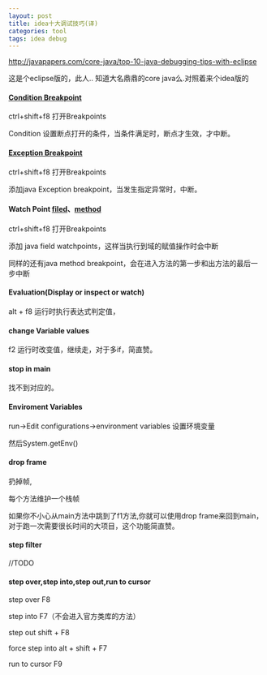 ```yaml
---
layout: post
title: idea十大调试技巧(译)
categories: tool
tags: idea debug
---
```



<http://javapapers.com/core-java/top-10-java-debugging-tips-with-eclipse>

这是个eclipse版的，此人.. 知道大名鼎鼎的core java么.对照着来个idea版的

#### [Condition Breakpoint](https://www.jetbrains.com/idea/help/creating-field-watchpoints.html)

ctrl+shift+f8 打开Breakpoints

Condition 设置断点打开的条件，当条件满足时，断点才生效，才中断。

#### [Exception Breakpoint](https://www.jetbrains.com/idea/help/creating-exception-breakpoints.html)

ctrl+shift+f8 打开Breakpoints

添加java Exception breakpoint，当发生指定异常时，中断。

#### Watch Point [filed](https://www.jetbrains.com/idea/help/creating-field-watchpoints.html)、[method](https://www.jetbrains.com/idea/help/creating-method-breakpoints.html)

ctrl+shift+f8 打开Breakpoints

添加 java field watchpoints，这样当执行到域的赋值操作时会中断

同样的还有java method breakpoint，会在进入方法的第一步和出方法的最后一步中断

#### Evaluation(Display or inspect or watch)

alt + f8 运行时执行表达式判定值，

#### change Variable values

f2 运行时改变值，继续走，对于多if，简直赞。

#### stop in main

找不到对应的。

#### Enviroment Variables

run->Edit configurations->environment variables  设置环境变量

然后System.getEnv()

#### drop frame
扔掉帧,

每个方法维护一个栈帧

如果你不小心从main方法中跳到了f1方法,你就可以使用drop  frame来回到main，对于跑一次需要很长时间的大项目，这个功能简直赞。

#### step filter
//TODO

#### step over,step into,step out,run to cursor

step over F8

step into F7（不会进入官方类库的方法）

step out shift + F8

force step into alt + shift + F7

run to cursor F9